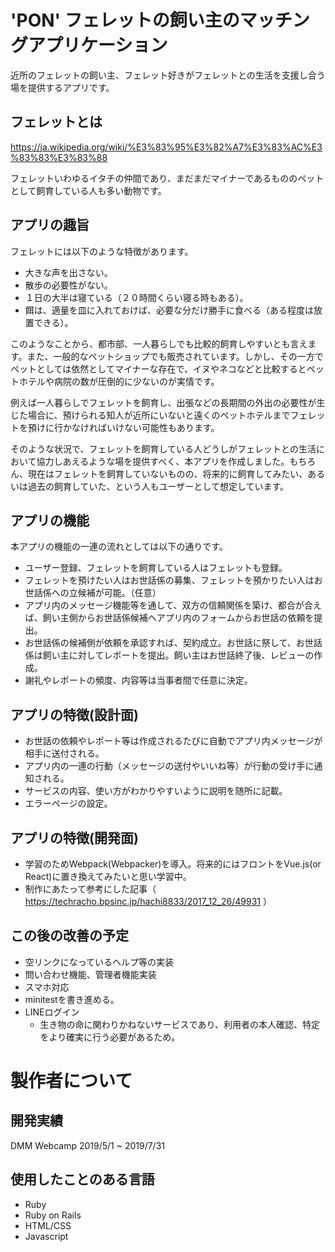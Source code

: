 # 'PON' フェレットの飼い主のマッチングアプリケーション

近所のフェレットの飼い主、フェレット好きがフェレットとの生活を支援し合う場を提供するアプリです。

## フェレットとは

https://ja.wikipedia.org/wiki/%E3%83%95%E3%82%A7%E3%83%AC%E3%83%83%E3%83%88

フェレットいわゆるイタチの仲間であり、まだまだマイナーであるもののペットとして飼育している人も多い動物です。

## アプリの趣旨

フェレットには以下のような特徴があります。

* 大きな声を出さない。
* 散歩の必要性がない。
* １日の大半は寝ている（２０時間くらい寝る時もある）。
* 餌は、適量を皿に入れておけば、必要な分だけ勝手に食べる（ある程度は放置できる）。

このようなことから、都市部、一人暮らしでも比較的飼育しやすいとも言えます。また、一般的なペットショップでも販売されています。しかし、その一方でペットとしては依然としてマイナーな存在で、イヌやネコなどと比較するとペットホテルや病院の数が圧倒的に少ないのが実情です。

例えば一人暮らしでフェレットを飼育し、出張などの長期間の外出の必要性が生じた場合に、預けられる知人が近所にいないと遠くのペットホテルまでフェレットを預けに行かなければいけない可能性もあります。

そのような状況で、フェレットを飼育している人どうしがフェレットとの生活において協力しあえるような場を提供すべく、本アプリを作成しました。もちろん、現在はフェレットを飼育していないものの、将来的に飼育してみたい、あるいは過去の飼育していた、という人もユーザーとして想定しています。

## アプリの機能

本アプリの機能の一連の流れとしては以下の通りです。

* ユーザー登録、フェレットを飼育している人はフェレットも登録。
* フェレットを預けたい人はお世話係の募集、フェレットを預かりたい人はお世話係への立候補が可能。（任意）
* アプリ内のメッセージ機能等を通して、双方の信頼関係を築け、都合が合えば、飼い主側からお世話係候補へアプリ内のフォームからお世話の依頼を提出。
* お世話係の候補側が依頼を承認すれば、契約成立。お世話に祭して、お世話係は飼い主に対してレポートを提出。飼い主はお世話終了後、レビューの作成。
* 謝礼やレポートの頻度、内容等は当事者間で任意に決定。

## アプリの特徴(設計面)

- お世話の依頼やレポート等は作成されるたびに自動でアプリ内メッセージが相手に送付される。 
- アプリ内の一連の行動（メッセージの送付やいいね等）が行動の受け手に通知される。
- サービスの内容、使い方がわかりやすいように説明を随所に記載。
- エラーページの設定。

## アプリの特徴(開発面)

- 学習のためWebpack(Webpacker)を導入。将来的にはフロントをVue.js(or React)に置き換えてみたいと思い学習中。
- 制作にあたって参考にした記事（ https://techracho.bpsinc.jp/hachi8833/2017_12_26/49931 ）　

## この後の改善の予定

- 空リンクになっているヘルプ等の実装
- 問い合わせ機能、管理者機能実装
- スマホ対応
- minitestを書き進める。
- LINEログイン
  - 生き物の命に関わりかねないサービスであり、利用者の本人確認、特定をより確実に行う必要があるため。

# 製作者について

## 開発実績

DMM Webcamp 2019/5/1 ~ 2019/7/31

## 使用したことのある言語

* Ruby
* Ruby on Rails
* HTML/CSS
* Javascript


